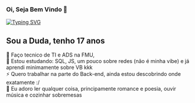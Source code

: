 ### Oi, Seja Bem Vindo 👋
[![Typing SVG](https://readme-typing-svg.demolab.com/?lines=Hello!+👋🏻+My+name+is+Eduarda.;Also+know+as+Duda+:D;Welcome+to+my+github+🙃)](https://git.io/typing-svg)

## Sou a Duda, tenho 17 anos 
🌱 Faço tecnico de TI e ADS na FMU,<br>
🤔 Estou estudando: SQL, JS, um pouco sobre redes (não é minha vibe) e já aprendi minimamente sobre VB kkk <br>
⚡ Quero trabalhar na parte do Back-end, ainda estou descobrindo onde exatamente :/ <br>
💬 Eu adoro ler qualquer coisa, principamente romance e poesia, ouvir música e cozinhar sobremesas 
<!--
**ssntosduda/ssntosduda** is a ✨ _special_ ✨ repository because its `README.md` (this file) appears on your GitHub profile.

Here are some ideas to get you started:

- 🔭 I’m currently working on ...
- 🌱 I’m currently learning ...
- 👯 I’m looking to collaborate on ...
- 🤔 I’m looking for help with ...
- 💬 Ask me about ...
- 📫 How to reach me: ...
- 😄 Pronouns: ...
- ⚡ Fun fact: ...
-->
